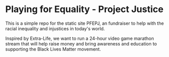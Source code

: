# Playing for Equality - Project Justice
This is a simple repo for the static site PFEPJ, an fundraiser to help with the racial inequality and injustices in today's world.  
  
Inspired by Extra-Life, we want to run a 24-hour video game marathon stream that will help raise money and bring awareness and education to supporting the Black Lives Matter movement. 
